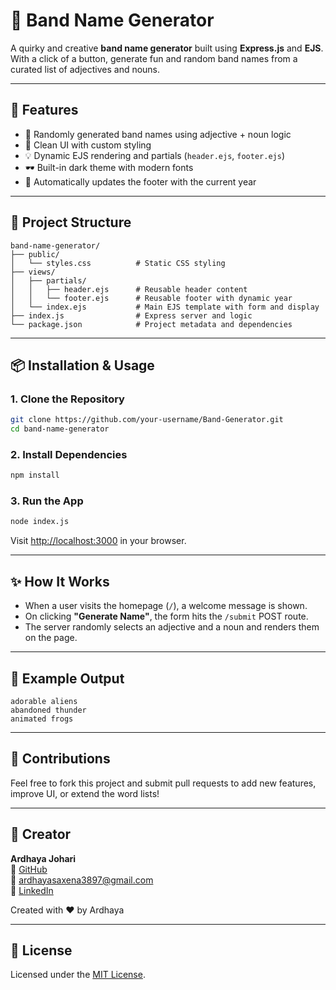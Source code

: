 
# 🎸 Band Name Generator

A quirky and creative **band name generator** built using **Express.js** and **EJS**. With a click of a button, generate fun and random band names from a curated list of adjectives and nouns.

---

## 🚀 Features

- 🎲 Randomly generated band names using adjective + noun logic
- 🌈 Clean UI with custom styling
- 💡 Dynamic EJS rendering and partials (`header.ejs`, `footer.ejs`)
- 🕶️ Built-in dark theme with modern fonts
- 📆 Automatically updates the footer with the current year

---

## 🧱 Project Structure

```
band-name-generator/
├── public/
│   └── styles.css          # Static CSS styling
├── views/
│   ├── partials/
│   │   ├── header.ejs      # Reusable header content
│   │   └── footer.ejs      # Reusable footer with dynamic year
│   └── index.ejs           # Main EJS template with form and display
├── index.js                # Express server and logic
└── package.json            # Project metadata and dependencies
```

---

## 📦 Installation & Usage

### 1. Clone the Repository

```bash
git clone https://github.com/your-username/Band-Generator.git
cd band-name-generator
```

### 2. Install Dependencies

```bash
npm install
```

### 3. Run the App

```bash
node index.js
```

Visit [http://localhost:3000](http://localhost:3000) in your browser.

---

## ✨ How It Works

- When a user visits the homepage (`/`), a welcome message is shown.
- On clicking **"Generate Name"**, the form hits the `/submit` POST route.
- The server randomly selects an adjective and a noun and renders them on the page.

---

## 🧠 Example Output

```
adorable aliens
abandoned thunder
animated frogs
```

---

## 🙌 Contributions

Feel free to fork this project and submit pull requests to add new features, improve UI, or extend the word lists!

---

## 👤 Creator

**Ardhaya Johari**  
🔗 [GitHub](https://github.com/Ardhaya-Johari)  
📧 ardhayasaxena3897@gmail.com  
💼 [LinkedIn](https://www.linkedin.com/in/ardhaya-johari-819275321/)

Created with ❤️ by Ardhaya

---
## 📄 License

Licensed under the [MIT License](LICENSE).
